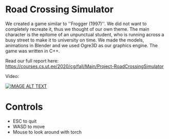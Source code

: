 # Road Crossing Simulator

We created a game similar to ''Frogger (1997)''. We did not want to completely recreate it, thus we thought of our own theme. The main character is the epitome of an unpunctual student, who is running across a busy street to make it to university on time. We made the models, animations in Blender and we used Ogre3D as our graphics engine. The game was written in C++.

Read our full report here: https://courses.cs.ut.ee/2020/cg/fall/Main/Project-RoadCrossingSimulator

Video:

[![IMAGE ALT TEXT](http://img.youtube.com/vi/8ZvMa3pTUus/0.jpg)](http://www.youtube.com/watch?v=8ZvMa3pTUus "Road Crossing Simulator")

# Controls

* ESC to quit
* WASD to move
* Mouse to look around with torch

